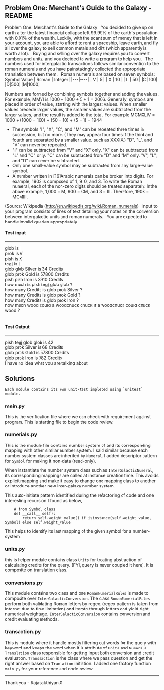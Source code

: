 ## Problem One: Merchant's Guide to the Galaxy - README

Problem One: Merchant&#39;s Guide to the Galaxy
 
You decided to give up on earth after the latest financial collapse left 99.99% of the
earth's population with 0.01% of the wealth. Luckily, with the scant sum of money that is
left in your account, you are able to afford to rent a spaceship, leave earth, and fly all
over the galaxy to sell common metals and dirt (which apparently is worth a lot).
 
Buying and selling over the galaxy requires you to convert numbers and units, and you
decided to write a program to help you.
 
The numbers used for intergalactic transactions follows similar convention to the roman
numerals and you have painstakingly collected the appropriate translation between
them.
 
Roman numerals are based on seven symbols:
 
Symbol Value
| Roman | Integer|
|---|----|
| V | 5  |
| X | 10 |
| L | 50 |
|C |100|
|D|500|
|M|1000|


Numbers are formed by combining symbols together and adding the values. For
example, MMVI is 1000 + 1000 + 5 + 1 = 2006. Generally, symbols are placed in order
of value, starting with the largest values. When smaller values precede larger values,
the smaller values are subtracted from the larger values, and the result is added to the
total. For example MCMXLIV = 1000 + (1000 − 100) + (50 − 10) + (5 − 1) = 1944.
 
- The symbols "I", "X", "C", and "M" can be repeated three times in succession, but
no more. (They may appear four times if the third and fourth are separated by a
smaller value, such as XXXIX.) "D", "L", and "V" can never be repeated.
-  "I" can be subtracted from "V" and "X" only. "X" can be subtracted from "L" and
"C" only. "C" can be subtracted from "D" and "M" only. "V", "L", and "D" can never
be subtracted.
-  Only one small-value symbol may be subtracted from any large-value symbol.
-  A number written in [16]Arabic numerals can be broken into digits. For example,
1903 is composed of 1, 9, 0, and 3. To write the Roman numeral, each of the
non-zero digits should be treated separately. Inthe above example, 1,000 = M,
900 = CM, and 3 = III. Therefore, 1903 = MCMIII.

(Source: Wikipedia (http://en.wikipedia.org/wiki/Roman_numerals)
 
Input to your program consists of lines of text detailing your notes on the conversion
between intergalactic units and roman numerals.
 
You are expected to handle invalid queries appropriately.
 
#### Test input
---

glob is I<br>
prok is V<br>
pish is X<br>
tegj is L<br>
glob glob Silver is 34 Credits<br>
glob prok Gold is 57800 Credits<br>
pish pish Iron is 3910 Credits<br>
how much is pish tegj glob glob ?<br>
how many Credits is glob prok Silver ?<br>
how many Credits is glob prok Gold ?<br>
how many Credits is glob prok Iron ?<br>
how much wood could a woodchuck chuck if a woodchuck could chuck wood ?<br>
 
#### Test Output
---

pish tegj glob glob is 42<br>
glob prok Silver is 68 Credits<br>
glob prok Gold is 57800 Credits<br>
glob prok Iron is 782 Credits<br>
I have no idea what you are talking about<br>


## Solutions

    Each module contains its own unit-test impleted using `unitest` module.

### main.py

This is the verification file where we can check with requirement against program. This is starting file to begin the code review.

### numerials.py

This is the module file contains number system of and its corresponding mapping with other similar number system. I said similar because each number system classes are inherited by `Numeral`. I added descriptor pattern for `Symbol` for making it non-data (read-only).

When instantiate the number system class such as `InterGalacticNumeral`, its corresponding mappings are called at instance creation time. This avoids explicit mapping and make it easy to change one mapping class to another or introduce another new inter-galaxy number system.

This auto-initiate pattern identified during the refactoring of code and one interesting recursion I found as below,

```
    # from Symbol class
    def __call__(self):
        return self.weight_value() if isinstance(self.weight_value, Symbol) else self.weight_value
```
This helps to identify its last mapping of the given symbol for a number-system.

### units.py

this is helper module contains class `Units` for treating abstraction of calculating credits for the query. (FYI, query is never coupled it here). It is composite on translation class.

### conversions.py

This module contains two class and one `RomanNumerialRules` is made to composite over `InterGalacticConversion`.
The class `RomanNumerialRules` perform both validating Roman letters by regex. (regex pattern is taken from internet due to time limitation) and iterate through letters and yield right numerical weightage. `InterGalacticConversion` contains conversion and credit evaluating methods.

### transaction.py

This is module where it handle mostly filtering out words for the query with keyword and keeps the word when it is attribute of `Units` and `Numerals`. `Translation` class responsible for getting input both conversion and credit evaluation. `Transsaction` is the class where we pass question and get the right answer based on `Tranlation` initiation. I added one factory function `main.py` for your reference and code review.

---
Thank you - Rajasakthiyan.G
  

